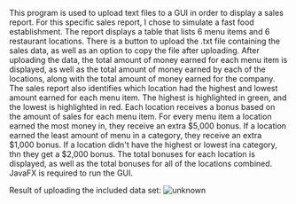 This program is used to upload text files to a GUI in order to display a sales report. For this specific sales report, I chose to simulate a fast food establishment. The report displays a table that lists 6 menu items and 6 restaurant locations. There is a button to upload the .txt file containing the sales data, as well as an option to copy the file after uploading. After uploading the data, the total amount of money earned for each menu item is displayed, as well as the total amount of money earned by each of the locations, along with the total amount of money earned for the company. The sales report also identifies which location had the highest and lowest amount earned for each menu item. The highest is highlighted in green, and the lowest is highlighted in red. Each location receives a bonus based on the amount of sales for each menu item. For every menu item a location earned the most money in, they receive an extra $5,000 bonus. If a location earned the least amount of menu in a category, they receive an extra $1,000 bonus. If a location didn't have the highest or lowest ina category, thn they get a $2,000 bonus. The total bonuses for each location is displayed, as well as the total bonuses for all of the locations combined. JavaFX is required to run the GUI.

Result of uploading the included data set:
![unknown](https://user-images.githubusercontent.com/84406019/118703324-f91fc480-b7e3-11eb-830e-17f34613a1d2.png)
